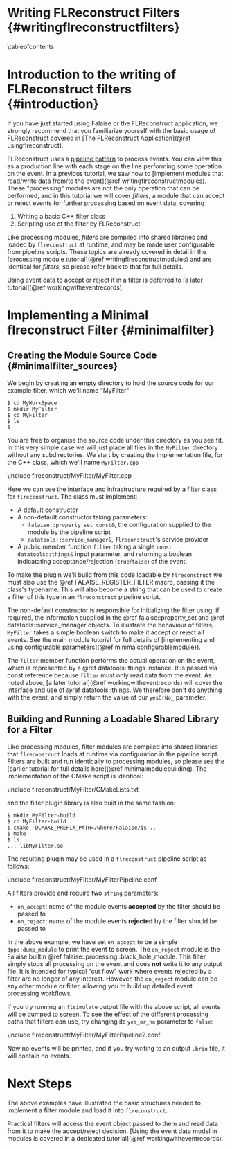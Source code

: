 Writing FLReconstruct Filters {#writingflreconstructfilters}
=============================

\tableofcontents

Introduction to the writing of FLReconstruct filters {#introduction}
========================================================================

If you have just started using Falaise or the FLReconstruct application,
we strongly recommend that you familiarize yourself with the basic usage
of FLReconstruct covered in [The FLReconstruct Application](@ref usingflreconstruct).

FLReconstruct uses a [pipeline pattern](http://en.wikipedia.org/wiki/Pipeline_%28software%29) to process events. You can view this as a production line with each stage on the line
performing some operation on the event. In a previous tutorial, we saw
how to [implement modules that read/write data from/to the event](@ref writingflreconstructmodules).
These "processing" modules are not the only operation that can be performed,
and in this tutorial we will cover _filters_, a module that can accept or reject
events for further processing based on event data, covering

1. Writing a basic C++ filter class
2. Scripting use of the filter by FLReconstruct

Like processing modules, _filters_ are compiled into shared libraries and
loaded by `flreconstruct` at runtime, and may be made user configurable from
pipeline scripts. These topics are already covered in detail in the
[processing module tutorial](@ref writingflreconstructmodules) and are identical
for _filters_, so please refer back to that for full details.

Using event data to accept or reject it in a filter is deferred to [a later tutorial](@ref workingwitheventrecords).

Implementing a Minimal flreconstruct Filter {#minimalfilter}
===========================================
Creating the Module Source Code {#minimalfilter_sources}
-------------------------------
We begin by creating an empty directory to hold the source code for
our example filter, which we'll name "MyFilter"

```console
$ cd MyWorkSpace
$ mkdir MyFilter
$ cd MyFilter
$ ls
$
```

You are free to organise the source code under this directory as you see
fit. In this very simple case we will just place all files in the `MyFilter`
directory without any subdirectories. We start by creating the implementation file,
for the C++ class, which we'll name `MyFilter.cpp`

\include flreconstruct/MyFilter/MyFilter.cpp

Here we can see the interface and infrastructure required by a filter class for `flreconstruct`.
The class must implement:

- A default constructor
- A non-default constructor taking parameters:
  - `falaise::property_set const&`, the configuration supplied to the module by the pipeline script
  - `datatools::service_manager&`, `flreconstruct`'s service provider
- A public member function `filter` taking a single `const datatools::things&` input
  parameter, and returning a boolean indicatating acceptance/rejection (`true`/`false`) of the event.

To make the plugin we'll build from this code loadable by `flreconstruct` we must also use the
@ref FALAISE_REGISTER_FILTER macro, passing it the class's typename. This will
also become a string that can be used to create a filter of this type in
an `flreconstruct` pipeline script.

The non-default constructor is responsible for initializing the filter using,
if required, the information supplied in the @ref falaise::property_set
and @ref datatools::service_manager objects. To illustrate the behaviour of filters,
`MyFilter` takes a simple boolean switch to make it accept or reject all events.
See the main module tutorial for full details of [implementing and using configurable
parameters](@ref minimalconfigurablemodule}).

The `filter` member function performs the actual operation on the event, which is
represented by a @ref datatools::things instance. It is passed via const reference
because `filter` must only read data from the event. As noted above, [a later tutorial](@ref workingwitheventrecords)
will cover the interface and use of @ref datatools::things.
We therefore don't do anything with the event, and simply return the value of
our `yesOrNo_` parameter.

Building and Running a Loadable Shared Library for a Filter
------------------------------------------------------------
Like processing modules, filter modules are compiled into shared libraries that
`flreconstruct` loads at runtime via configuration in the pipeline script.
Filters are built and run identically to processing modules, so please see
the [earlier tutorial for full details here](@ref minimalmodulebuilding).
The implementation of the CMake script is identical:

\include flreconstruct/MyFilter/CMakeLists.txt

and the filter plugin library is also built in the same fashion:

```
$ mkdir MyFilter-build
$ cd MyFilter-build
$ cmake -DCMAKE_PREFIX_PATH=/where/Falaise/is ..
$ make
$ ls
... libMyFilter.so
```

The resulting plugin may be used in a `flreconstruct` pipeline script as follows:

\include flreconstruct/MyFilter/MyFilterPipeline.conf

All filters provide and require two `string` parameters:

- `on_accept`: name of the module events **accepted** by the filter should be passed to
- `on_reject`: name of the module events **rejected** by the filter should be passed to

In the above example, we have set `on_accept` to be a simple `dpp::dump_module` to print
the event to screen. The `on_reject` module is the Falaise builtin @ref falaise::processing::black_hole_module.
This filter simply stops all processing on the event and does **not** write it to any output file.
It is intended for typical "cut flow" work where events rejected by a filter are no longer
of any interest. However, the `on_reject` module can be any other module or filter, allowing
you to build up detailed event processing workflows.

If you try running an `flsimulate` output file with the above script, all events will be dumped to screen.
To see the effect of the different processing paths that filters can use, try changing its
`yes_or_no` parameter to `false`:

\include flreconstruct/MyFilter/MyFilterPipeline2.conf

Now no events will be printed, and if you try writing to an output `.brio` file, it will contain
no events.

Next Steps
==========
The above examples have illustrated the basic structures needed to
implement a filter module and load it into `flreconstruct`.

Practical filters will access the event object passed to them and
read data from it to make the accept/reject decision.
[Using the event data model in modules is covered in a dedicated tutorial](@ref workingwitheventrecords).

